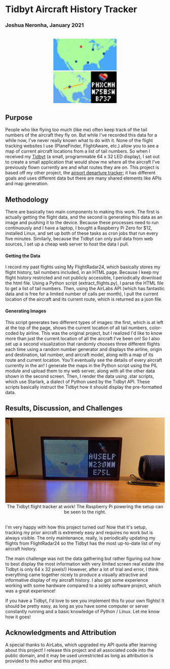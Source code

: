 <h1>Tidbyt Aircraft History Tracker</h1>
<h3>Joshua Neronha, January 2021</h3>
<br>
<center>
<div class="row">
  <div class="column">
    <img src="render/display.webp" height = 100></img>
  </div>
  <div class="column">
    <img src="render/display_beta.webp" height = 100></img>
  </div>
</div>
</center>
<h2>Purpose</h2>
<p>People who like flying too much (like me) often keep track of the tail numbers of the aircraft they fly on. But while I've recorded this data for a while now, I've never really known what to do with it. None of the flight tracking websites I use (PlaneFinder, FlightAware, etc.) allow you to see a map of current aircraft locations from a list of tail numbers. So when I received my <a href="https://tidbyt.com">Tidbyt</a> (a small, programmable 64 x 32 LED display), I set out to create a small application that would show me where all the aircraft I've previously flown currently are and what routes they are on. This project is based off my other project, the <a href="https://github.com/joshuaneronha/Tidbyt-Flight-Tracker">airport departure tracker</a>; it has different goals and uses different data but there are many shared elements like APIs and map generation.</p>

<h2>Methodology</h2>
<p>There are basically two main components to making this work. The first is actually getting the flight data, and the second is generating this data as an image and pushing it to the device. Because these processes need to run continuously and I have a laptop, I bought a Raspberry Pi Zero for $12, installed Linux, and set up both of these tasks as cron jobs that run every five minutes. Similarly, because the Tidbyt can only pull data from web sources, I set up a cheap web server to host the data I pull.</p>

<h4>Getting the Data</h4>
<p>I record my past flights using My FlightRadar24, which basically stores my flight history, tail numbers included, in an HTML page. Because I keep my flight history restricted and not publicly accessible, I periodically download the html file. Using a Python script (extract_flights.py), I parse the HTML file to get a list of tail numbers. Then, using the AirLabs API (which has fantastic data and is free for a limited number of calls per month), I pull the current location of the aircraft and its current route, which is returned as a json file.</p>

<h4>Generating Images</h4>
<p>This script generates two different types of images: the first, which is at left at the top of the page, shows the current location of all tail numbers, color-coded by airline. This was the original project, but I realized I'd like to know more than just the current location of all the aircraft I've been on! So I also set up a second visualization that randomly chooses three different flights each time using a random number generator and displays the airline, origin and destination, tail number, and aircraft model, along with a map of its route and current location. You'll eventually see the details of every aircraft currently in the air! I generate the maps in the Python script using the PIL module and upload them to my web server, along with all the other data shown in the second screen. Then, I render the data using .star scripts, which use Starlark, a dialect of Python used by the Tidbyt API. These scripts basically instruct the Tidbyt how it should display the pre-formatted data.</p>

<h2>Results, Discussion, and Challenges</h2>
<center><img src = "resources/inuse.png"</img>The Tidbyt flight tracker at work! The Raspberry Pi powering the setup can be seen to the right.</center>
<br>
<p>I'm very happy with how this project turned out! Now that it's setup, tracking my prior aircraft is extremely easy and requires no work but is always visible. The only maintenance, really, is periodically updating my flights from FlightRadar24 so the Tidbyt has the most up-to-date list of my aircraft history.</p>
<p>The main challenge was not the data gathering but rather figuring out how to best display the most information with very limited screen real estate (the Tidbyt is only 64 x 32 pixels!) However, after a lot of trial and error, I think everything came together nicely to produce a visually attractive and informative display of my aircraft history. I also got some experience working with some hardware compared to a solely software project, which was a great experience!</p>
<p>If you have a Tidbyt, I'd love to see you implement this fo your own flights! It should be pretty easy, as long as you have some computer or server constantly running and a basic knowledge of Python / Linux. Let me know how it goes!</p>

<h2>Acknowledgments and Attribution</h2>
<p>A special thanks to AirLabs, which upgraded my API quota after learning about this project! I release this project and all associated code into the public domain, and it may be used unrestricted as long as attribution is provided to this author and this project.
